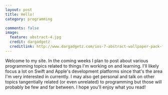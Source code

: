 ```yaml
---
layout: post
title: Hello!
category: programming

comments: false
image:
  feature: abstract-4.jpg
  credit: dargadgetz
  creditlink: http://www.dargadgetz.com/ios-7-abstract-wallpaper-pack-for-iphone-5-and-ipod-touch-retina/
---
```


Welcome to my site. In the coming weeks I plan to post about various programming topics related to things I'm working on and learning. I'll likely focus a lot on Swift and Apple's development platforms since that's the area I'm very interested in currently. I may also get personal and talk on other topics tangentially related (or even unrelated) to programming but those will probably be few and far between. I hope you'll enjoy what you read!
